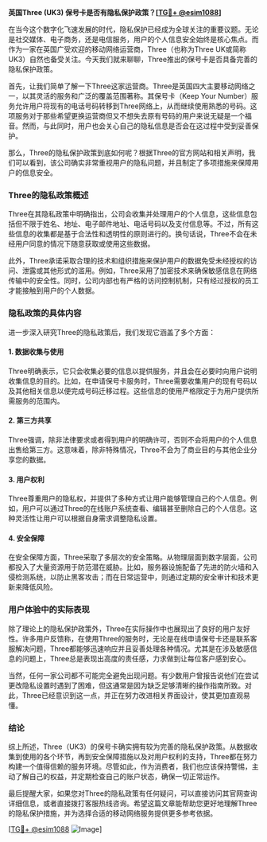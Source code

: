 **英国Three (UK3) 保号卡是否有隐私保护政策？[[TG💪+ @esim1088](https://t.me/s/esim1088)]**

在当今这个数字化飞速发展的时代，隐私保护已经成为全球关注的重要议题。无论是社交媒体、电子商务，还是电信服务，用户的个人信息安全始终是核心焦点。而作为一家在英国广受欢迎的移动网络运营商，Three（也称为Three UK或简称UK3）自然也备受关注。今天我们就来聊聊，Three推出的保号卡是否具备完善的隐私保护政策。

首先，让我们简单了解一下Three这家运营商。Three是英国四大主要移动网络之一，以其灵活的服务和广泛的覆盖范围著称。其保号卡（Keep Your Number）服务允许用户将现有的电话号码转移到Three网络上，从而继续使用熟悉的号码。这项服务对于那些希望更换运营商但又不想失去原有号码的用户来说无疑是一个福音。然而，与此同时，用户也会关心自己的隐私信息是否会在这过程中受到妥善保护。

那么，Three的隐私保护政策到底如何呢？根据Three的官方网站和相关声明，我们可以看到，该公司确实非常重视用户的隐私问题，并且制定了多项措施来保障用户的信息安全。

### Three的隐私政策概述

Three在其隐私政策中明确指出，公司会收集并处理用户的个人信息，这些信息包括但不限于姓名、地址、电子邮件地址、电话号码以及支付信息等。不过，所有这些信息的收集都是基于合法性和透明性的原则进行的。换句话说，Three不会在未经用户同意的情况下随意获取或使用这些数据。

此外，Three承诺采取合理的技术和组织措施来保护用户的数据免受未经授权的访问、泄露或其他形式的滥用。例如，Three采用了加密技术来确保敏感信息在网络传输中的安全性。同时，公司内部也有严格的访问控制机制，只有经过授权的员工才能接触到用户的个人数据。

### 隐私政策的具体内容

进一步深入研究Three的隐私政策后，我们发现它涵盖了多个方面：

#### 1. 数据收集与使用
Three明确表示，它只会收集必要的信息以提供服务，并且会在必要时向用户说明收集信息的目的。比如，在申请保号卡服务时，Three需要收集用户的现有号码以及其他相关信息以便完成号码迁移过程。这些信息的使用严格限定于为用户提供所需服务的范围内。

#### 2. 第三方共享
Three强调，除非法律要求或者得到用户的明确许可，否则不会将用户的个人信息出售给第三方。这意味着，除非特殊情况，Three不会为了商业目的与其他企业分享您的数据。

#### 3. 用户权利
Three尊重用户的隐私权，并提供了多种方式让用户能够管理自己的个人信息。例如，用户可以通过Three的在线账户系统查看、编辑甚至删除自己的个人信息。这种灵活性让用户可以根据自身需求调整隐私设置。

#### 4. 安全保障
在安全保障方面，Three采取了多层次的安全策略。从物理层面到数字层面，公司都投入了大量资源用于防范潜在威胁。比如，服务器设施配备了先进的防火墙和入侵检测系统，以防止黑客攻击；而在日常运营中，则通过定期的安全审计和技术更新来降低风险。

### 用户体验中的实际表现

除了理论上的隐私保护政策外，Three在实际操作中也展现出了良好的用户友好性。许多用户反馈称，在使用Three的服务时，无论是在线申请保号卡还是联系客服解决问题，Three都能够迅速响应并且妥善处理各种情况。尤其是在涉及敏感信息的问题上，Three总是表现出高度的责任感，力求做到让每位客户感到安心。

当然，任何一家公司都不可能完全避免出现问题。有少数用户曾报告说他们在尝试更改隐私设置时遇到了困难，但这通常是因为缺乏足够清晰的操作指南所致。对此，Three已经意识到这一点，并正在努力改进相关界面设计，使其更加直观易懂。

### 结论

综上所述，Three（UK3）的保号卡确实拥有较为完善的隐私保护政策。从数据收集到使用的各个环节，再到安全保障措施以及对用户权利的支持，Three都在努力构建一个值得信赖的服务环境。尽管如此，作为消费者，我们也应该保持警惕，主动了解自己的权益，并定期检查自己的账户状态，确保一切正常运作。

最后提醒大家，如果您对Three的隐私政策有任何疑问，可以直接访问其官网查询详细信息，或者直接拨打客服热线咨询。希望这篇文章能帮助您更好地理解Three的隐私保护措施，并为选择合适的移动网络服务提供更多参考依据。

[[TG💪+ @esim1088](https://t.me/s/esim1088) ![Image](https://i.postimg.cc/4NQfJmqS/Snipaste-2025-05-13-00-14-12.png)]
